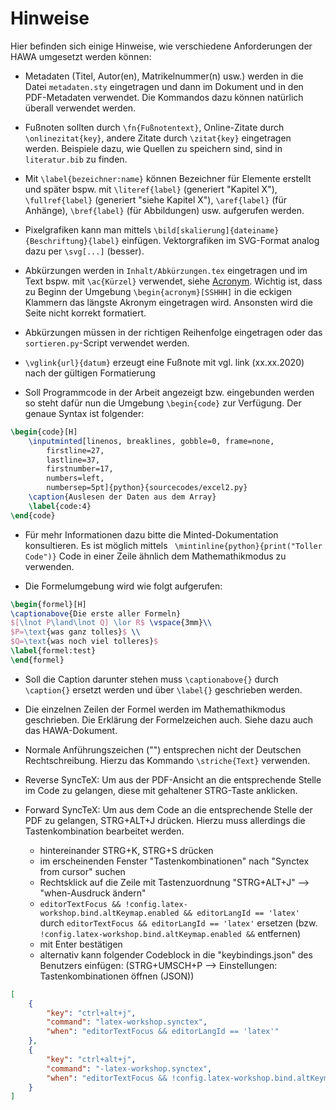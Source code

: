 # Hinweise

Hier befinden sich einige Hinweise, wie verschiedene Anforderungen der HAWA umgesetzt werden können:

- Metadaten (Titel, Autor(en), Matrikelnummer(n) usw.) werden in die Datei `metadaten.sty` eingetragen und dann im Dokument und in den PDF-Metadaten verwendet. Die Kommandos dazu können natürlich überall verwendet werden. 

- Fußnoten sollten durch `\fn{Fußnotentext}`, Online-Zitate durch `\onlinezitat{key}`, andere Zitate durch `\zitat{key}` eingetragen werden. Beispiele dazu, wie Quellen zu speichern sind, sind in `literatur.bib` zu finden.

- Mit `\label{bezeichner:name}` können Bezeichner für Elemente erstellt und später bspw. mit `\literef{label}` (generiert "Kapitel X"), `\fullref{label}` (generiert "siehe Kapitel X"), `\aref{label}` (für Anhänge), `\bref{label}` (für Abbildungen) usw. aufgerufen werden.

- Pixelgrafiken kann man mittels `\bild[skalierung]{dateiname}{Beschriftung}{label}` einfügen. Vektorgrafiken im SVG-Format analog dazu per `\svg[...]` (besser).

- Abkürzungen werden in `Inhalt/Abkürzungen.tex` eingetragen und im Text bspw. mit `\ac{Kürzel}` verwendet, siehe [Acronym](https://www.namsu.de/Extra/pakete/Acronym.html). Wichtig ist, dass zu Beginn der Umgebung `\begin{acronym}[SSHHH]` in die eckigen Klammern das längste Akronym eingetragen wird. Ansonsten wird die Seite nicht korrekt formatiert.

- Abkürzungen müssen in der richtigen Reihenfolge eingetragen oder das `sortieren.py`-Script verwendet werden.

- `\vglink{url}{datum}` erzeugt eine Fußnote mit vgl. link (xx.xx.2020) nach der gültigen Formatierung

- Soll Programmcode in der Arbeit angezeigt bzw. eingebunden werden so steht dafür nun die Umgebung `\begin{code}` zur Verfügung. Der genaue Syntax ist folgender:
```latex
\begin{code}[H]
    \inputminted[linenos, breaklines, gobble=0, frame=none,
        firstline=27,
        lastline=37,
        firstnumber=17,
        numbers=left,
        numbersep=5pt]{python}{sourcecodes/excel2.py}
    \caption{Auslesen der Daten aus dem Array}
    \label{code:4}
\end{code}
```

- Für mehr Informationen dazu bitte die Minted-Dokumentation konsultieren. Es ist möglich mittels ` \mintinline{python}{print("Toller Code")}` Code in einer Zeile ähnlich dem Mathemathikmodus zu verwenden.

- Die Formelumgebung wird wie folgt aufgerufen:
```latex
\begin{formel}[H]
\captionabove{Die erste aller Formeln}
$[\lnot P\land\lnot Q] \lor R$ \vspace{3mm}\\
$P=\text{was ganz tolles}$ \\
$Q=\text{was noch viel tolleres}$
\label{formel:test}
\end{formel}
```

- Soll die Caption darunter stehen muss `\captionabove{}` durch `\caption{}` ersetzt werden und über `\label{}` geschrieben werden.

- Die einzelnen Zeilen der Formel werden im Mathemathikmodus geschrieben. Die Erklärung der Formelzeichen auch. Siehe dazu auch das HAWA-Dokument.

- Normale Anführungszeichen ("") entsprechen nicht der Deutschen Rechtschreibung. Hierzu das Kommando `\striche{Text}` verwenden.

- Reverse SyncTeX: Um aus der PDF-Ansicht an die entsprechende Stelle im Code zu gelangen, diese mit gehaltener STRG-Taste anklicken.

- Forward SyncTeX: Um aus dem Code an die entsprechende Stelle der PDF zu gelangen, STRG+ALT+J drücken. Hierzu muss allerdings die Tastenkombination bearbeitet werden.
  -  hintereinander STRG+K, STRG+S drücken
  -  im erscheinenden Fenster "Tastenkombinationen" nach "Synctex from cursor" suchen
  -  Rechtsklick auf die Zeile mit Tastenzuordnung "STRG+ALT+J" --> "when-Ausdruck ändern"
  -  `editorTextFocus && !config.latex-workshop.bind.altKeymap.enabled && editorLangId == 'latex'` durch `editorTextFocus && editorLangId == 'latex'` ersetzen (bzw. `!config.latex-workshop.bind.altKeymap.enabled &&` entfernen)
  -  mit Enter bestätigen
  -  alternativ kann folgender Codeblock in die "keybindings.json" des Benutzers einfügen: (STRG+UMSCH+P --> Einstellungen: Tastenkombinationen öffnen (JSON))
```json
[
    {
        "key": "ctrl+alt+j",
        "command": "latex-workshop.synctex",
        "when": "editorTextFocus && editorLangId == 'latex'"
    },
    {
        "key": "ctrl+alt+j",
        "command": "-latex-workshop.synctex",
        "when": "editorTextFocus && !config.latex-workshop.bind.altKeymap.enabled && editorLangId == 'latex'"
    }
]
```
